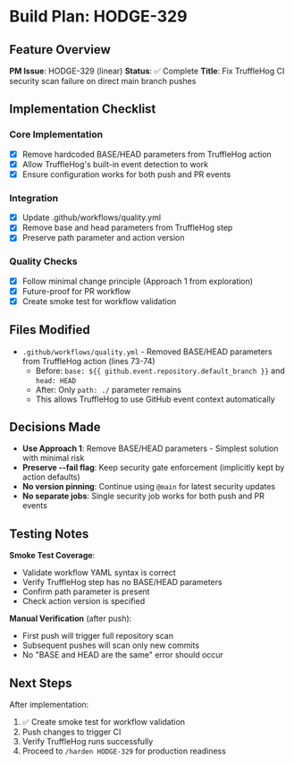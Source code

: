 # Build Plan: HODGE-329

## Feature Overview
**PM Issue**: HODGE-329 (linear)
**Status**: ✅ Complete
**Title**: Fix TruffleHog CI security scan failure on direct main branch pushes

## Implementation Checklist

### Core Implementation
- [x] Remove hardcoded BASE/HEAD parameters from TruffleHog action
- [x] Allow TruffleHog's built-in event detection to work
- [x] Ensure configuration works for both push and PR events

### Integration
- [x] Update .github/workflows/quality.yml
- [x] Remove base and head parameters from TruffleHog step
- [x] Preserve path parameter and action version

### Quality Checks
- [x] Follow minimal change principle (Approach 1 from exploration)
- [x] Future-proof for PR workflow
- [x] Create smoke test for workflow validation

## Files Modified

- `.github/workflows/quality.yml` - Removed BASE/HEAD parameters from TruffleHog action (lines 73-74)
  - Before: `base: ${{ github.event.repository.default_branch }}` and `head: HEAD`
  - After: Only `path: ./` parameter remains
  - This allows TruffleHog to use GitHub event context automatically

## Decisions Made

- **Use Approach 1**: Remove BASE/HEAD parameters - Simplest solution with minimal risk
- **Preserve --fail flag**: Keep security gate enforcement (implicitly kept by action defaults)
- **No version pinning**: Continue using `@main` for latest security updates
- **No separate jobs**: Single security job works for both push and PR events

## Testing Notes

**Smoke Test Coverage**:
- Validate workflow YAML syntax is correct
- Verify TruffleHog step has no BASE/HEAD parameters
- Confirm path parameter is present
- Check action version is specified

**Manual Verification** (after push):
- First push will trigger full repository scan
- Subsequent pushes will scan only new commits
- No "BASE and HEAD are the same" error should occur

## Next Steps
After implementation:
1. ✅ Create smoke test for workflow validation
2. Push changes to trigger CI
3. Verify TruffleHog runs successfully
4. Proceed to `/harden HODGE-329` for production readiness

